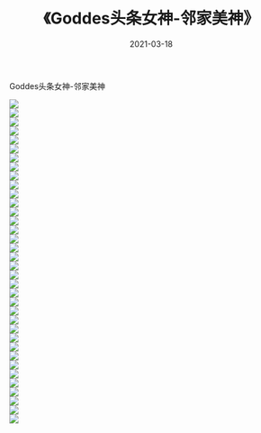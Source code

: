 ﻿---
layout: post
title:  《Goddes头条女神-邻家美神》
date:   2021-03-18
img: http://img.660000.xyz/Sharelink/网络美图/2021/Goddes头条女神-邻家美神/000.jpg
categories: [美女, 清纯, 唯美]
---

Goddes头条女神-邻家美神

  ![](http://img.660000.xyz/Sharelink/网络美图/2021/Goddes头条女神-邻家美神/001.jpg) <br> ![](http://img.660000.xyz/Sharelink/网络美图/2021/Goddes头条女神-邻家美神/002.jpg) <br> ![](http://img.660000.xyz/Sharelink/网络美图/2021/Goddes头条女神-邻家美神/003.jpg) <br> ![](http://img.660000.xyz/Sharelink/网络美图/2021/Goddes头条女神-邻家美神/004.jpg) <br> ![](http://img.660000.xyz/Sharelink/网络美图/2021/Goddes头条女神-邻家美神/005.jpg) <br> ![](http://img.660000.xyz/Sharelink/网络美图/2021/Goddes头条女神-邻家美神/006.jpg) <br> ![](http://img.660000.xyz/Sharelink/网络美图/2021/Goddes头条女神-邻家美神/007.jpg) <br> ![](http://img.660000.xyz/Sharelink/网络美图/2021/Goddes头条女神-邻家美神/008.jpg) <br> ![](http://img.660000.xyz/Sharelink/网络美图/2021/Goddes头条女神-邻家美神/009.jpg) <br> ![](http://img.660000.xyz/Sharelink/网络美图/2021/Goddes头条女神-邻家美神/010.jpg) <br> ![](http://img.660000.xyz/Sharelink/网络美图/2021/Goddes头条女神-邻家美神/011.jpg) <br> ![](http://img.660000.xyz/Sharelink/网络美图/2021/Goddes头条女神-邻家美神/012.jpg) <br> ![](http://img.660000.xyz/Sharelink/网络美图/2021/Goddes头条女神-邻家美神/013.jpg) <br> ![](http://img.660000.xyz/Sharelink/网络美图/2021/Goddes头条女神-邻家美神/014.jpg) <br> ![](http://img.660000.xyz/Sharelink/网络美图/2021/Goddes头条女神-邻家美神/015.jpg) <br> ![](http://img.660000.xyz/Sharelink/网络美图/2021/Goddes头条女神-邻家美神/016.jpg) <br> ![](http://img.660000.xyz/Sharelink/网络美图/2021/Goddes头条女神-邻家美神/017.jpg) <br> ![](http://img.660000.xyz/Sharelink/网络美图/2021/Goddes头条女神-邻家美神/018.jpg) <br> ![](http://img.660000.xyz/Sharelink/网络美图/2021/Goddes头条女神-邻家美神/019.jpg) <br> ![](http://img.660000.xyz/Sharelink/网络美图/2021/Goddes头条女神-邻家美神/020.jpg) <br> ![](http://img.660000.xyz/Sharelink/网络美图/2021/Goddes头条女神-邻家美神/021.jpg) <br> ![](http://img.660000.xyz/Sharelink/网络美图/2021/Goddes头条女神-邻家美神/022.jpg) <br> ![](http://img.660000.xyz/Sharelink/网络美图/2021/Goddes头条女神-邻家美神/023.jpg) <br> ![](http://img.660000.xyz/Sharelink/网络美图/2021/Goddes头条女神-邻家美神/024.jpg) <br> ![](http://img.660000.xyz/Sharelink/网络美图/2021/Goddes头条女神-邻家美神/025.jpg) <br> ![](http://img.660000.xyz/Sharelink/网络美图/2021/Goddes头条女神-邻家美神/026.jpg) <br> ![](http://img.660000.xyz/Sharelink/网络美图/2021/Goddes头条女神-邻家美神/027.jpg) <br> ![](http://img.660000.xyz/Sharelink/网络美图/2021/Goddes头条女神-邻家美神/028.jpg) <br> ![](http://img.660000.xyz/Sharelink/网络美图/2021/Goddes头条女神-邻家美神/029.jpg) <br> ![](http://img.660000.xyz/Sharelink/网络美图/2021/Goddes头条女神-邻家美神/030.jpg) <br> ![](http://img.660000.xyz/Sharelink/网络美图/2021/Goddes头条女神-邻家美神/031.jpg) <br> ![](http://img.660000.xyz/Sharelink/网络美图/2021/Goddes头条女神-邻家美神/032.jpg) <br> ![](http://img.660000.xyz/Sharelink/网络美图/2021/Goddes头条女神-邻家美神/033.jpg) <br> ![](http://img.660000.xyz/Sharelink/网络美图/2021/Goddes头条女神-邻家美神/034.jpg) <br> ![](http://img.660000.xyz/Sharelink/网络美图/2021/Goddes头条女神-邻家美神/035.jpg) <br> ![](http://img.660000.xyz/Sharelink/网络美图/2021/Goddes头条女神-邻家美神/036.jpg) <br>